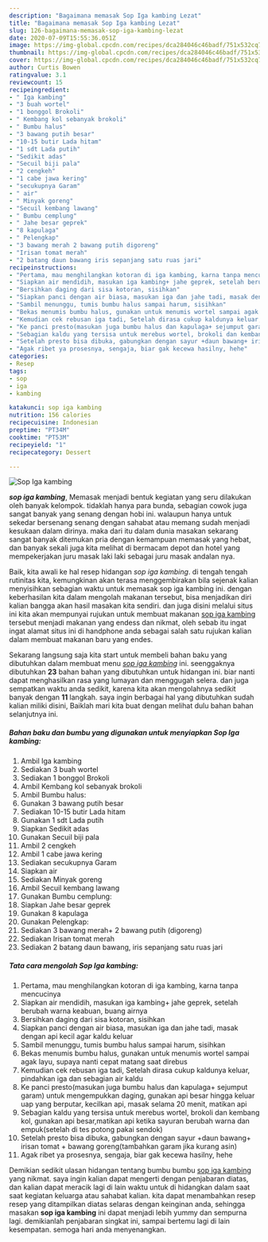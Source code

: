```yaml
---
description: "Bagaimana memasak Sop Iga kambing Lezat"
title: "Bagaimana memasak Sop Iga kambing Lezat"
slug: 126-bagaimana-memasak-sop-iga-kambing-lezat
date: 2020-07-09T15:55:36.051Z
image: https://img-global.cpcdn.com/recipes/dca284046c46badf/751x532cq70/sop-iga-kambing-foto-resep-utama.jpg
thumbnail: https://img-global.cpcdn.com/recipes/dca284046c46badf/751x532cq70/sop-iga-kambing-foto-resep-utama.jpg
cover: https://img-global.cpcdn.com/recipes/dca284046c46badf/751x532cq70/sop-iga-kambing-foto-resep-utama.jpg
author: Curtis Bowen
ratingvalue: 3.1
reviewcount: 15
recipeingredient:
- " Iga kambing"
- "3 buah wortel"
- "1 bonggol Brokoli"
- " Kembang kol sebanyak brokoli"
- " Bumbu halus"
- "3 bawang putih besar"
- "10-15 butir Lada hitam"
- "1 sdt Lada putih"
- "Sedikit adas"
- "Secuil biji pala"
- "2 cengkeh"
- "1 cabe jawa kering"
- "secukupnya Garam"
- " air"
- " Minyak goreng"
- "Secuil kembang lawang"
- " Bumbu cemplung"
- " Jahe besar geprek"
- "8 kapulaga"
- " Pelengkap"
- "3 bawang merah 2 bawang putih digoreng"
- "Irisan tomat merah"
- "2 batang daun bawang iris sepanjang satu ruas jari"
recipeinstructions:
- "Pertama, mau menghilangkan kotoran di iga kambing, karna tanpa mencucinya"
- "Siapkan air mendidih, masukan iga kambing+ jahe geprek, setelah berubah warna keabuan, buang airnya"
- "Bersihkan daging dari sisa kotoran, sisihkan"
- "Siapkan panci dengan air biasa, masukan iga dan jahe tadi, masak dengan api kecil agar kaldu keluar"
- "Sambil menunggu, tumis bumbu halus sampai harum, sisihkan"
- "Bekas menumis bumbu halus, gunakan untuk menumis wortel sampai agak layu, supaya nanti cepat matang saat direbus"
- "Kemudian cek rebusan iga tadi, Setelah dirasa cukup kaldunya keluar, pindahkan iga dan sebagian air kaldu"
- "Ke panci presto(masukan juga bumbu halus dan kapulaga+ sejumput garam) untuk mengempukkan daging, gunakan api besar hingga keluar uap yang berputar, kecilkan api, masak selama 20 menit, matikan api"
- "Sebagian kaldu yang tersisa untuk merebus wortel, brokoli dan kembang kol, gunakan api besar,matikan api ketika sayuran berubah warna dan empuk(setelah di tes potong pakai sendok)"
- "Setelah presto bisa dibuka, gabungkan dengan sayur +daun bawang+ irisan tomat + bawang goreng(tambahkan garam jika kurang asin)"
- "Agak ribet ya prosesnya, sengaja, biar gak kecewa hasilny, hehe"
categories:
- Resep
tags:
- sop
- iga
- kambing

katakunci: sop iga kambing 
nutrition: 156 calories
recipecuisine: Indonesian
preptime: "PT34M"
cooktime: "PT53M"
recipeyield: "1"
recipecategory: Dessert

---
```



![Sop Iga kambing](https://img-global.cpcdn.com/recipes/dca284046c46badf/751x532cq70/sop-iga-kambing-foto-resep-utama.jpg)

<b><i>sop iga kambing</i></b>, Memasak menjadi bentuk kegiatan yang seru dilakukan oleh banyak kelompok. tidaklah hanya para bunda, sebagian cowok juga sangat banyak yang senang dengan hobi ini. walaupun hanya untuk sekedar bersenang senang dengan sahabat atau memang sudah menjadi kesukaan dalam dirinya. maka dari itu dalam dunia masakan sekarang sangat banyak ditemukan pria dengan kemampuan memasak yang hebat, dan banyak sekali juga kita melihat di bermacam depot dan hotel yang mempekerjakan juru masak laki laki sebagai juru masak andalan nya.



Baik, kita awali ke hal resep hidangan <i>sop iga kambing</i>. di tengah tengah rutinitas kita, kemungkinan akan terasa menggembirakan bila sejenak kalian menyisihkan sebagian waktu untuk memasak sop iga kambing ini. dengan keberhasilan kita dalam mengolah makanan tersebut, bisa menjadikan diri kalian bangga akan hasil masakan kita sendiri. dan juga disini melalui situs ini kita akan mempunyai rujukan untuk membuat makanan <u>sop iga kambing</u> tersebut menjadi makanan yang endess dan nikmat, oleh sebab itu ingat ingat alamat situs ini di handphone anda sebagai salah satu rujukan kalian dalam membuat makanan baru yang endes.


Sekarang langsung saja kita start untuk membeli bahan baku yang dibutuhkan dalam membuat menu <u><i>sop iga kambing</i></u> ini. seenggaknya dibutuhkan <b>23</b> bahan bahan yang dibutuhkan untuk hidangan ini. biar nanti dapat menghasilkan rasa yang lumayan dan menggugah selera. dan juga sempatkan waktu anda sedikit, karena kita akan mengolahnya sedikit banyak dengan <b>11</b> langkah. saya ingin berbagai hal yang dibutuhkan sudah kalian miliki disini, Baiklah mari kita buat dengan melihat dulu bahan bahan selanjutnya ini.

<!--inarticleads1-->

##### Bahan baku dan bumbu yang digunakan untuk menyiapkan Sop Iga kambing:

1. Ambil  Iga kambing
1. Sediakan 3 buah wortel
1. Sediakan 1 bonggol Brokoli
1. Ambil  Kembang kol sebanyak brokoli
1. Ambil  Bumbu halus:
1. Gunakan 3 bawang putih besar
1. Sediakan 10-15 butir Lada hitam
1. Gunakan 1 sdt Lada putih
1. Siapkan Sedikit adas
1. Gunakan Secuil biji pala
1. Ambil 2 cengkeh
1. Ambil 1 cabe jawa kering
1. Sediakan secukupnya Garam
1. Siapkan  air
1. Sediakan  Minyak goreng
1. Ambil Secuil kembang lawang
1. Gunakan  Bumbu cemplung:
1. Siapkan  Jahe besar geprek
1. Gunakan 8 kapulaga
1. Gunakan  Pelengkap:
1. Sediakan 3 bawang merah+ 2 bawang putih (digoreng)
1. Sediakan Irisan tomat merah
1. Sediakan 2 batang daun bawang, iris sepanjang satu ruas jari




<!--inarticleads2-->

##### Tata cara mengolah Sop Iga kambing:

1. Pertama, mau menghilangkan kotoran di iga kambing, karna tanpa mencucinya
1. Siapkan air mendidih, masukan iga kambing+ jahe geprek, setelah berubah warna keabuan, buang airnya
1. Bersihkan daging dari sisa kotoran, sisihkan
1. Siapkan panci dengan air biasa, masukan iga dan jahe tadi, masak dengan api kecil agar kaldu keluar
1. Sambil menunggu, tumis bumbu halus sampai harum, sisihkan
1. Bekas menumis bumbu halus, gunakan untuk menumis wortel sampai agak layu, supaya nanti cepat matang saat direbus
1. Kemudian cek rebusan iga tadi, Setelah dirasa cukup kaldunya keluar, pindahkan iga dan sebagian air kaldu
1. Ke panci presto(masukan juga bumbu halus dan kapulaga+ sejumput garam) untuk mengempukkan daging, gunakan api besar hingga keluar uap yang berputar, kecilkan api, masak selama 20 menit, matikan api
1. Sebagian kaldu yang tersisa untuk merebus wortel, brokoli dan kembang kol, gunakan api besar,matikan api ketika sayuran berubah warna dan empuk(setelah di tes potong pakai sendok)
1. Setelah presto bisa dibuka, gabungkan dengan sayur +daun bawang+ irisan tomat + bawang goreng(tambahkan garam jika kurang asin)
1. Agak ribet ya prosesnya, sengaja, biar gak kecewa hasilny, hehe




Demikian sedikit ulasan hidangan tentang bumbu bumbu <u>sop iga kambing</u> yang nikmat. saya ingin kalian dapat mengerti dengan penjabaran diatas, dan kalian dapat meracik lagi di lain waktu untuk di hidangkan dalam saat saat kegiatan keluarga atau sahabat kalian. kita dapat menambahkan resep resep yang ditampilkan diatas selaras dengan keinginan anda, sehingga masakan <b>sop iga kambing</b> ini dapat menjadi lebih yummy dan sempurna lagi. demikianlah penjabaran singkat ini, sampai bertemu lagi di lain kesempatan. semoga hari anda menyenangkan.
